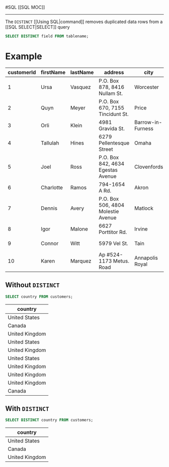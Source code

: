 #SQL 
[[SQL MOC]]
-- --

The `DISTINCT` [[Using SQL|command]] removes duplicated data rows from a [[SQL SELECT|SELECT]] query

```SQL
SELECT DISTINCT field FROM tablename;
```

# Example

| customerId | firstName | lastName | address                            | city              | country        |
| ---------- | --------- | -------- | ---------------------------------- | ----------------- | -------------- |
| 1          | Ursa      | Vasquez  | P.O. Box 878, 8416 Nullam St.      | Worcester         | United States  |
| 2          | Quyn      | Meyer    | P.O. Box 670, 7155 Tincidunt St.   | Price             | Canada         |
| 3          | Orli      | Klein    | 4981 Gravida St.                   | Barrow-in-Furness | United Kingdom |
| 4          | Tallulah  | Hines    | 6279 Pellentesque Street           | Omaha             | United States  |
| 5          | Joel      | Ross     | P.O. Box 842, 4634 Egestas Avenue  | Clovenfords       | United Kingdom |
| 6          | Charlotte | Ramos    | 794-1654 A Rd.                     | Akron             | United States  |
| 7          | Dennis    | Avery    | P.O. Box 506, 4804 Molestie Avenue | Matlock           | United Kingdom |
| 8          | Igor      | Malone   | 6627 Porttitor Rd.                 | Irvine            | United Kingdom |
| 9          | Connor    | Witt     | 5979 Vel St.                       | Tain              | United Kingdom |
| 10         | Karen     | Marquez  | Ap \#524-1173 Metus. Road          | Annapolis Royal   | Canada         |

## Without `DISTINCT`

```SQL
SELECT country FROM customers;
```

| country        |
| -------------- |
| United States  |
| Canada         |
| United Kingdom |
| United States  |
| United Kingdom |
| United States  |
| United Kingdom |
| United Kingdom |
| United Kingdom |
| Canada         |
## With `DISTINCT`

```SQL
SELECT DISTINCT country FROM customers;
```


| country        |
| -------------- |
| United States  |
| Canada         |
| United Kingdom |
